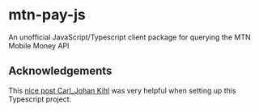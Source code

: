 # mtn-pay-js

An unofficial JavaScript/Typescript client package for querying the MTN Mobile Money API

## Acknowledgements

This [nice post Carl_Johan Kihl](https://itnext.io/step-by-step-building-and-publishing-an-npm-typescript-package-44fe7164964c) was very helpful when setting up this Typescript project.
